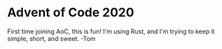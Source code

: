 # Advent of Code 2020
First time joining AoC, this is fun! I'm using Rust, and I'm trying to keep it simple, short, and sweet.
-Tom
